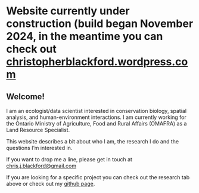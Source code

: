 # Website currently under construction (build began November 2024, in the meantime you can check out [christopherblackford.wordpress.com](https://christopherblackford.wordpress.com)

## Welcome!

I am an ecologist/data scientist interested in conservation biology, spatial analysis, and human-environment interactions. I am currently working for the Ontario Ministry of Agriculture, Food and Rural Affairs (OMAFRA) as a Land Resource Specialist.

This website describes a bit about who I am, the research I do and the questions I’m interested in.

If you want to drop me a line, please get in touch at chris.j.blackford@gmail.com

If you are looking for a specific project you can check out the research tab above or check out my [github page](https://github.com/Christopher-Blackford).
